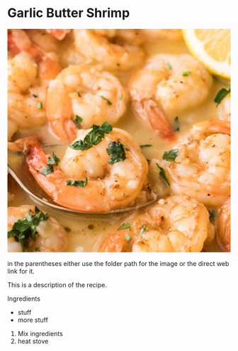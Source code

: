 # Garlic Butter Shrimp

![this is the alt text that shows up when image link broken or screen reader reads it](img/Garlic-Butter-Shrimp.jpg)

in the parentheses either use the folder path for the image or the direct web link for it. 

This is a description of the recipe. 

Ingredients 
- stuff
- more stuff 

1. Mix ingredients
2. heat stove
